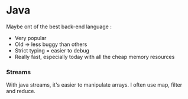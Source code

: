 # Java

Maybe ont of the best back-end language : 

* Very popular
* Old =&gt; less buggy than others
* Strict typing = easier to debug
* Really fast, especially today with all the cheap memory resources 

### Streams

With java streams, it's easier to manipulate arrays. I often use map, filter and reduce.

